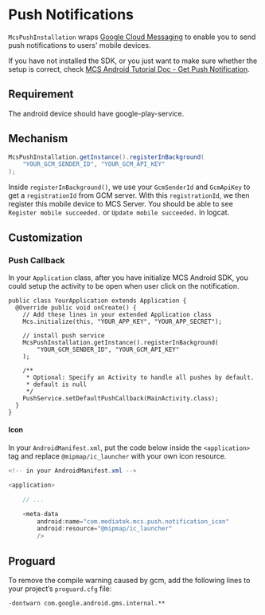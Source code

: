 # Push Notifications

`McsPushInstallation` wraps [Google Cloud Messaging][gcm] to enable you to send push notifications to users' mobile devices.

If you have not installed the SDK, or you just want to make sure whether the setup is correct, check [MCS Android Tutorial Doc - Get Push Notification][sdk-tutorial-notif].

## Requirement

The android device should have google-play-service.

## Mechanism

```java
McsPushInstallation.getInstance().registerInBackground(
    "YOUR_GCM_SENDER_ID", "YOUR_GCM_API_KEY"
);
```

Inside `registerInBackground()`, we use your `GcmSenderId` and `GcmApiKey` to get a `registrationId` from GCM server. With this `registrationId`, we then register this mobile device to MCS Server. You should be able to see `Register mobile succeeded.` or `Update mobile succeeded.` in logcat.

## Customization


### Push Callback

In your `Application` class, after you have initialize MCS Android SDK, you could setup the activity to be open when user click on the notification.

```
public class YourApplication extends Application {
  @Override public void onCreate() {
    // Add these lines in your extended Application class
    Mcs.initialize(this, "YOUR_APP_KEY", "YOUR_APP_SECRET");
    
    // install push service
    McsPushInstallation.getInstance().registerInBackground(
        "YOUR_GCM_SENDER_ID", "YOUR_GCM_API_KEY"
    );

    /**
     * Optional: Specify an Activity to handle all pushes by default.
     * default is null
     */
    PushService.setDefaultPushCallback(MainActivity.class);
  }
}
```

#### Icon

In your `AndroidManifest.xml`, put the code below inside the `<application>` tag and replace `@mipmap/ic_launcher` with your own icon resource.

```java
<!-- in your AndroidManifest.xml -->

<application>

    // ...

    <meta-data
        android:name="com.mediatek.mcs.push.notification_icon"
        android:resource="@mipmap/ic_launcher"
        />
```

## Proguard

To remove the compile warning caused by gcm, add the following lines to your project’s `proguard.cfg` file:

```
-dontwarn com.google.android.gms.internal.**
```


[gcm]: https://developers.google.com/cloud-messaging/
[sdk-tutorial-notif]: https://mtk-mcs.gitbooks.io/mcs-sdk-android-tutorial-doc/content/get_push_notification.html